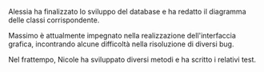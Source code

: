 Alessia ha finalizzato lo sviluppo del database e ha redatto il diagramma delle classi corrispondente. 

Massimo è attualmente impegnato nella realizzazione dell'interfaccia grafica, incontrando alcune difficoltà nella risoluzione di diversi bug. 

Nel frattempo, Nicole ha sviluppato diversi metodi e ha scritto i relativi test.
